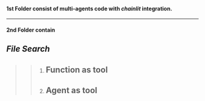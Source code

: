 #### 1st Folder consist of multi-agents code with ***chainlit*** integration.
____________________________________________________________________________    
#### 2nd Folder contain 
## *File Search*
>> 1. ## Function as tool
>> 2. ## Agent as tool
